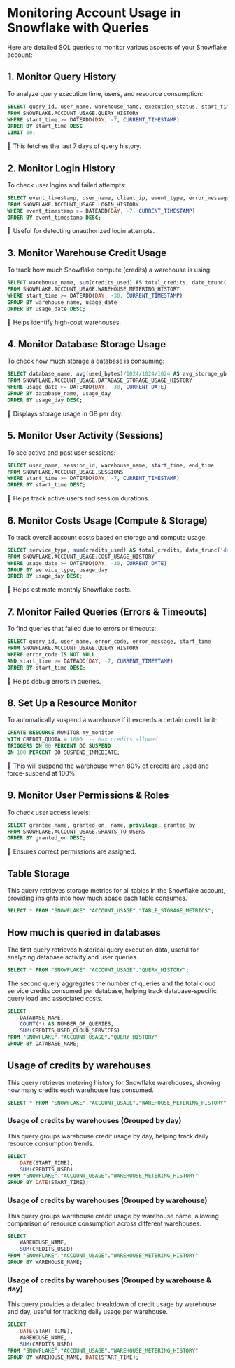 # Monitoring Account Usage in Snowflake with Queries

Here are detailed SQL queries to monitor various aspects of your Snowflake account:

## 1. Monitor Query History
To analyze query execution time, users, and resource consumption:

```sql
SELECT query_id, user_name, warehouse_name, execution_status, start_time, end_time, total_elapsed_time 
FROM SNOWFLAKE.ACCOUNT_USAGE.QUERY_HISTORY
WHERE start_time >= DATEADD(DAY, -7, CURRENT_TIMESTAMP)
ORDER BY start_time DESC
LIMIT 50;
```
🔹 This fetches the last 7 days of query history.

## 2. Monitor Login History
To check user logins and failed attempts:

```sql
SELECT event_timestamp, user_name, client_ip, event_type, error_message 
FROM SNOWFLAKE.ACCOUNT_USAGE.LOGIN_HISTORY
WHERE event_timestamp >= DATEADD(DAY, -7, CURRENT_TIMESTAMP)
ORDER BY event_timestamp DESC;
```
🔹 Useful for detecting unauthorized login attempts.

## 3. Monitor Warehouse Credit Usage
To track how much Snowflake compute (credits) a warehouse is using:

```sql
SELECT warehouse_name, sum(credits_used) AS total_credits, date_trunc('day', start_time) AS usage_date
FROM SNOWFLAKE.ACCOUNT_USAGE.WAREHOUSE_METERING_HISTORY
WHERE start_time >= DATEADD(DAY, -30, CURRENT_TIMESTAMP)
GROUP BY warehouse_name, usage_date
ORDER BY usage_date DESC;
```
🔹 Helps identify high-cost warehouses.

## 4. Monitor Database Storage Usage
To check how much storage a database is consuming:

```sql
SELECT database_name, avg(used_bytes)/1024/1024/1024 AS avg_storage_gb, date_trunc('day', usage_date) AS usage_day
FROM SNOWFLAKE.ACCOUNT_USAGE.DATABASE_STORAGE_USAGE_HISTORY
WHERE usage_date >= DATEADD(DAY, -30, CURRENT_DATE)
GROUP BY database_name, usage_day
ORDER BY usage_day DESC;
```
🔹 Displays storage usage in GB per day.

## 5. Monitor User Activity (Sessions)
To see active and past user sessions:

```sql
SELECT user_name, session_id, warehouse_name, start_time, end_time
FROM SNOWFLAKE.ACCOUNT_USAGE.SESSIONS
WHERE start_time >= DATEADD(DAY, -7, CURRENT_TIMESTAMP)
ORDER BY start_time DESC;
```
🔹 Helps track active users and session durations.

## 6. Monitor Costs Usage (Compute & Storage)
To track overall account costs based on storage and compute usage:

```sql
SELECT service_type, sum(credits_used) AS total_credits, date_trunc('day', usage_date) AS usage_day
FROM SNOWFLAKE.ACCOUNT_USAGE.COST_USAGE_HISTORY
WHERE usage_date >= DATEADD(DAY, -30, CURRENT_DATE)
GROUP BY service_type, usage_day
ORDER BY usage_day DESC;
```
🔹 Helps estimate monthly Snowflake costs.

## 7. Monitor Failed Queries (Errors & Timeouts)
To find queries that failed due to errors or timeouts:

```sql
SELECT query_id, user_name, error_code, error_message, start_time
FROM SNOWFLAKE.ACCOUNT_USAGE.QUERY_HISTORY
WHERE error_code IS NOT NULL
AND start_time >= DATEADD(DAY, -7, CURRENT_TIMESTAMP)
ORDER BY start_time DESC;
```
🔹 Helps debug errors in queries.

## 8. Set Up a Resource Monitor
To automatically suspend a warehouse if it exceeds a certain credit limit:

```sql
CREATE RESOURCE MONITOR my_monitor
WITH CREDIT_QUOTA = 1000  -- Max credits allowed
TRIGGERS ON 80 PERCENT DO SUSPEND
ON 100 PERCENT DO SUSPEND_IMMEDIATE;
```
🔹 This will suspend the warehouse when 80% of credits are used and force-suspend at 100%.

## 9. Monitor User Permissions & Roles
To check user access levels:

```sql
SELECT grantee_name, granted_on, name, privilege, granted_by 
FROM SNOWFLAKE.ACCOUNT_USAGE.GRANTS_TO_USERS
ORDER BY granted_on DESC;
```
🔹 Ensures correct permissions are assigned.

## Table Storage

This query retrieves storage metrics for all tables in the Snowflake account, providing insights into how much space each table consumes.

```sql
SELECT * FROM "SNOWFLAKE"."ACCOUNT_USAGE"."TABLE_STORAGE_METRICS";
```

## How much is queried in databases

The first query retrieves historical query execution data, useful for analyzing database activity and user queries.

```sql
SELECT * FROM "SNOWFLAKE"."ACCOUNT_USAGE"."QUERY_HISTORY";
```

The second query aggregates the number of queries and the total cloud service credits consumed per database, helping track database-specific query load and associated costs.

```sql
SELECT 
    DATABASE_NAME,
    COUNT(*) AS NUMBER_OF_QUERIES,
    SUM(CREDITS_USED_CLOUD_SERVICES)
FROM "SNOWFLAKE"."ACCOUNT_USAGE"."QUERY_HISTORY"
GROUP BY DATABASE_NAME;
```

## Usage of credits by warehouses

This query retrieves metering history for Snowflake warehouses, showing how many credits each warehouse has consumed.

```sql
SELECT * FROM "SNOWFLAKE"."ACCOUNT_USAGE"."WAREHOUSE_METERING_HISTORY";
```

### Usage of credits by warehouses (Grouped by day)

This query groups warehouse credit usage by day, helping track daily resource consumption trends.

```sql
SELECT 
    DATE(START_TIME),
    SUM(CREDITS_USED)
FROM "SNOWFLAKE"."ACCOUNT_USAGE"."WAREHOUSE_METERING_HISTORY"
GROUP BY DATE(START_TIME);
```

### Usage of credits by warehouses (Grouped by warehouse)

This query groups warehouse credit usage by warehouse name, allowing comparison of resource consumption across different warehouses.

```sql
SELECT
    WAREHOUSE_NAME,
    SUM(CREDITS_USED)
FROM "SNOWFLAKE"."ACCOUNT_USAGE"."WAREHOUSE_METERING_HISTORY"
GROUP BY WAREHOUSE_NAME;
```

### Usage of credits by warehouses (Grouped by warehouse & day)

This query provides a detailed breakdown of credit usage by warehouse and day, useful for tracking daily usage per warehouse.

```sql
SELECT
    DATE(START_TIME),
    WAREHOUSE_NAME,
    SUM(CREDITS_USED)
FROM "SNOWFLAKE"."ACCOUNT_USAGE"."WAREHOUSE_METERING_HISTORY"
GROUP BY WAREHOUSE_NAME, DATE(START_TIME);